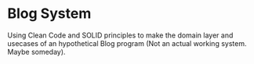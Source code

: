 # Blog System
Using Clean Code and SOLID principles to make the domain layer and usecases of an hypothetical Blog program (Not an actual working system. Maybe someday).
